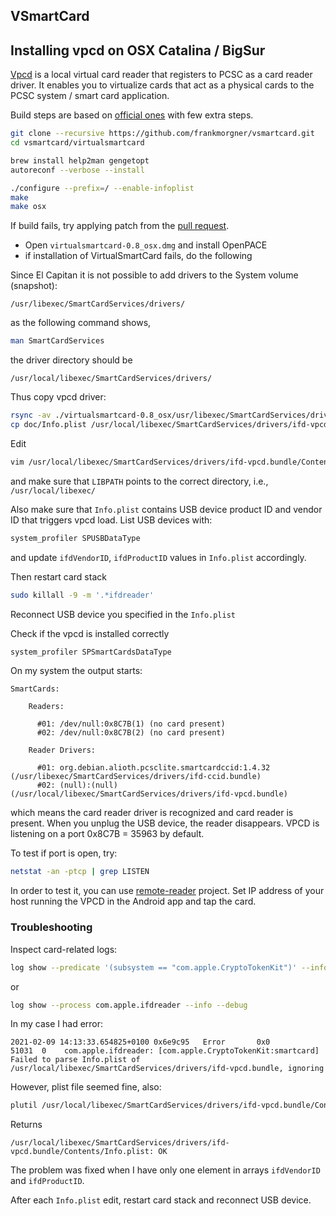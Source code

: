 ## VSmartCard

## Installing vpcd on OSX Catalina / BigSur

[Vpcd](https://frankmorgner.github.io/vsmartcard/virtualsmartcard/README.html) is a local virtual card reader
that registers to PCSC as a card reader driver. It enables you to virtualize cards that act as a physical cards
to the PCSC system / smart card application.

Build steps are based on [official ones](https://frankmorgner.github.io/vsmartcard/virtualsmartcard/README.html#building-and-installing-vpcd-on-mac-os-x)
with few extra steps.

```bash
git clone --recursive https://github.com/frankmorgner/vsmartcard.git
cd vsmartcard/virtualsmartcard

brew install help2man gengetopt 
autoreconf --verbose --install

./configure --prefix=/ --enable-infoplist
make
make osx
```

If build fails, try applying patch from the [pull request](https://github.com/frankmorgner/vsmartcard/issues/186).

- Open `virtualsmartcard-0.8_osx.dmg` and install OpenPACE
- if installation of VirtualSmartCard fails, do the following

Since El Capitan it is not possible to add drivers to the System volume (snapshot):
```
/usr/libexec/SmartCardServices/drivers/
```

as the following command shows, 

```bash
man SmartCardServices
```

the driver directory should be
```
/usr/local/libexec/SmartCardServices/drivers/
```

Thus copy vpcd driver:

```bash
rsync -av ./virtualsmartcard-0.8_osx/usr/libexec/SmartCardServices/drivers/ifd-vpcd.bundle /usr/local/libexec/SmartCardServices/drivers
cp doc/Info.plist /usr/local/libexec/SmartCardServices/drivers/ifd-vpcd.bundle/Contents/
```

Edit 
```bash
vim /usr/local/libexec/SmartCardServices/drivers/ifd-vpcd.bundle/Contents/vpcd
```

and make sure that `LIBPATH` points to the correct directory, i.e., `/usr/local/libexec/`

Also make sure that `Info.plist` contains USB device product ID and vendor ID that triggers vpcd load.
List USB devices with:

```bash
system_profiler SPUSBDataType
```

and update `ifdVendorID`, `ifdProductID` values in `Info.plist` accordingly.

Then restart card stack

```bash
sudo killall -9 -m '.*ifdreader'
```

Reconnect USB device you specified in the `Info.plist`

Check if the vpcd is installed correctly
```bash
system_profiler SPSmartCardsDataType
```

On my system the output starts:
```
SmartCards:

    Readers:

      #01: /dev/null:0x8C7B(1) (no card present)
      #02: /dev/null:0x8C7B(2) (no card present)

    Reader Drivers:

      #01: org.debian.alioth.pcsclite.smartcardccid:1.4.32 (/usr/libexec/SmartCardServices/drivers/ifd-ccid.bundle)
      #02: (null):(null) (/usr/local/libexec/SmartCardServices/drivers/ifd-vpcd.bundle)
```
which means the card reader driver is recognized and card reader is present. When you unplug the USB device, the reader disappears.
VPCD is listening on a port 0x8C7B = 35963 by default. 

To test if port is open, try:
```bash
netstat -an -ptcp | grep LISTEN
```

In order to test it, you can use [remote-reader](https://frankmorgner.github.io/vsmartcard/remote-reader/README.html)
project. Set IP address of your host running the VPCD in the Android app and tap the card.


### Troubleshooting

Inspect card-related logs:


```bash
log show --predicate '(subsystem == "com.apple.CryptoTokenKit")' --info --debug
```

or 

```bash
log show --process com.apple.ifdreader --info --debug
```

In my case I had error:

```
2021-02-09 14:13:33.654825+0100 0x6e9c95   Error       0x0                  51031  0    com.apple.ifdreader: [com.apple.CryptoTokenKit:smartcard] Failed to parse Info.plist of /usr/local/libexec/SmartCardServices/drivers/ifd-vpcd.bundle, ignoring
```

However, plist file seemed fine, also:

```bash
plutil /usr/local/libexec/SmartCardServices/drivers/ifd-vpcd.bundle/Contents/Info.plist
```

Returns
```
/usr/local/libexec/SmartCardServices/drivers/ifd-vpcd.bundle/Contents/Info.plist: OK
```

The problem was fixed when I have only one element in arrays `ifdVendorID` and `ifdProductID`. 

After each `Info.plist` edit, restart card stack and reconnect USB device.
